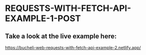 # REQUESTS-WITH-FETCH-API-EXAMPLE-1-POST

## Take a look at the live example here:
https://bucheli-web-requests-with-fetch-api-example-2.netlify.app/
